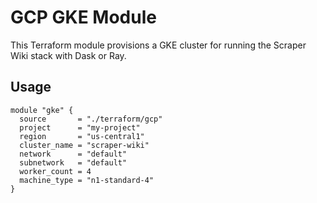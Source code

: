 # GCP GKE Module

This Terraform module provisions a GKE cluster for running the Scraper Wiki stack with Dask or Ray.

## Usage

```hcl
module "gke" {
  source       = "./terraform/gcp"
  project      = "my-project"
  region       = "us-central1"
  cluster_name = "scraper-wiki"
  network      = "default"
  subnetwork   = "default"
  worker_count = 4
  machine_type = "n1-standard-4"
}
```
